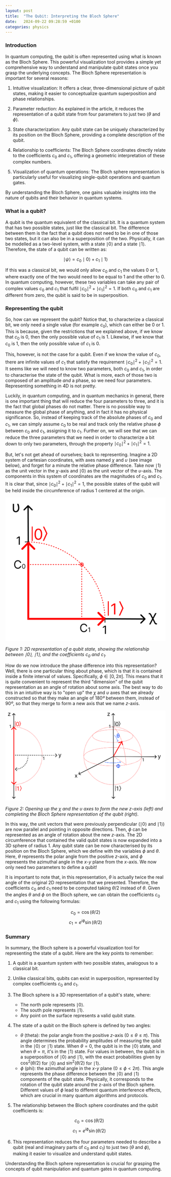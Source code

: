```yaml
---
layout: post
title:  "The Qubit: Interpreting the Bloch Sphere"
date:   2024-09-22 09:28:59 +0100
categories: physics
---
```


### Introduction

In quantum computing, the qubit is often represented using what is known as the Bloch Sphere. This powerful visualization tool provides a simple yet comprehensive way to understand and manipulate qubit states once you grasp the underlying concepts. The Bloch Sphere representation is important for several reasons:

1. Intuitive visualization: It offers a clear, three-dimensional picture of qubit states, making it easier to conceptualize quantum superposition and phase relationships.

2. Parameter reduction: As explained in the article, it reduces the representation of a qubit state from four parameters to just two ($\theta$ and $\phi$).

3. State characterization: Any qubit state can be uniquely characterized by its position on the Bloch Sphere, providing a complete description of the qubit.

4. Relationship to coefficients: The Bloch Sphere coordinates directly relate to the coefficients $c_0$ and $c_1$, offering a geometric interpretation of these complex numbers.

5. Visualization of quantum operations: The Bloch sphere representation is particularly useful for visualizing single-qubit operations and quantum gates.

By understanding the Bloch Sphere, one gains valuable insights into the nature of qubits and their behavior in quantum systems.

### What is a qubit?

A qubit is the quantum equivalent of the classical bit. It is a quantum system that has two possible states, just like the classical bit. The difference between them is the fact that a qubit does not need to be in one of those two states, but it can also be in a superposition of the two. Physically, it can be modelled as a two-level system, with a state $\mid0\rangle$ and a state $\mid1\rangle$. Therefore, the state of a qubit can be written as:

$$\mid\psi\rangle = c_0 \mid0\rangle + c_1 \mid1\rangle$$

If this was a classical bit, we would only allow $c_0$ and $c_1$ the values $0$ or $1$, where exactly one of the two would need to be equal to $1$ and the other to $0$. In quantum computing, however, these two variables can take any pair of complex values $c_0$ and $c_1$ that fulfil $\mid c_0\mid^2 + \mid c_1\mid^2 = 1$. If both $c_0$ and $c_1$ are different from zero, the qubit is said to be in superposition.

### Representing the qubit

So, how can we represent the qubit? Notice that, to characterize a classical bit, we only need a single value (for example $c_0$), which can either be $0$ or $1$. This is because, given the restrictions that we explained above, if we know that $c_0$ is $0$, then the only possible value of $c_1$ is $1$. Likewise, if we know that $c_0$ is $1$, then the only possible value of $c_1$ is $0$.

This, however, is not the case for a qubit. Even if we know the value of $c_0$, there are infinite values of $c_1$ that satisfy the requirement $\mid c_0\mid^2 + \mid c_1\mid^2 = 1$. It seems like we will need to know two parameters, both $c_0$ and $c_1$, in order to characterise the state of the qubit. What is more, each of those two is composed of an amplitude _and_ a phase, so we need four parameters. Representing something in 4D is not pretty. 

Luckily, in quantum computing, and in quantum mechanics in general, there is one important thing that will reduce the four parameters to three, and it is the fact that global phases do not matter. There is no possible way to measure the global phase of anything, and in fact it has no physical significance. So, instead of keeping track of the absolute phases of $c_0$ and $c_1$, we can simply assume $c_0$ to be real and track only the relative phase $\phi$ between $c_0$ and $c_1$, assigning it to $c_1$. Further on, we will see that we can reduce the three parameters that we need in order to characterize a bit down to only two parameters, through the property $\mid c_0\mid^2 + \mid c_1\mid^2 = 1$.

But, let's not get ahead of ourselves; back to representing. Imagine a 2D system of cartesian coordinates, with axes named $\chi$ and $\upsilon$ (see image below), and forget for a minute the relative phase difference. Take now $\mid1\rangle$ as the unit vector in the $\chi$-axis and $\mid0\rangle$ as the unit vector of the $\upsilon$-axis. The components in this system of coordinates are the magnitudes of $c_0$ and $c_1$. It is clear that, since $\mid c_0\mid^2 + \mid c_1\mid^2 = 1$, the possible states of the qubit will be held inside the circumference of radius $1$ centered at the origin.

[![2D Representation of a Qubit][1]][1]

*Figure 1: 2D representation of a qubit state, showing the relationship between $\mid0\rangle$, $\mid1\rangle$, and the coefficients $c_0$ and $c_1$.*

How do we now introduce the phase difference into this representation? Well, there is one particular thing about phase, which is that it is contained inside a finite interval of values. Specifically, $\phi \in[0, 2\pi]$. This means that it is quite convenient to represent the third "dimension" of the qubit representation as an angle of rotation about some axis. The best way to do this in an intuitive way is to "open up" the $\chi$ and $\upsilon$ axes that we already constructed so that they make an angle of $180º$ between them, instead of $90º$, so that they merge to form a new axis that we name $z$-axis. 

[![Bloch Sphere][2]][2]

*Figure 2: Opening up the $\chi$ and the $\upsilon$ axes to form the new $z$-axis (left) and completing the Bloch Sphere representation of the qubit (right).*

In this way, the unit vectors that were previously perpendicular ($\mid0\rangle$ and $\mid1\rangle$) are now parallel and pointing in opposite directions. Then, $\phi$ can be represented as an angle of rotation about the new $z$-axis. The 2D circumference that contained the valid qubit states is now expanded into a 3D sphere of radius $1$. Any qubit state can be now characterised by its position on the Bloch Sphere, which we define with the variables $\phi$ and $\theta$. Here, $\theta$ represents the polar angle from the positive $z$-axis, and $\phi$ represents the azimuthal angle in the $x$-$y$ plane from the $x$-axis. We now only need two parameters to define a qubit!

It is important to note that, in this representation, $\theta$ is actually twice the real angle of the original 2D representation that we presented. Therefore, the coefficients $c_0$ and $c_1$ need to be computed taking $\theta/2$ instead of $\theta$. Given the angles $\theta$ and $\phi$ on the Bloch sphere, we can obtain the coefficients $c_0$ and $c_1$ using the following formulas:

$$c_0 = \cos(\theta/2)$$
$$c_1 = e^{i\phi} \sin(\theta/2)$$

### Summary

In summary, the Bloch sphere is a powerful visualization tool for representing the state of a qubit. Here are the key points to remember:

1. A qubit is a quantum system with two possible states, analogous to a classical bit.
2. Unlike classical bits, qubits can exist in superposition, represented by complex coefficients $c_0$ and $c_1$.
3. The Bloch sphere is a 3D representation of a qubit's state, where:
   - The north pole represents $\mid0\rangle$.
   - The south pole represents $\mid1\rangle$.
   - Any point on the surface represents a valid qubit state.
4. The state of a qubit on the Bloch sphere is defined by two angles:
   - $\theta$ (theta): the polar angle from the positive $z$-axis ($0 \leq \theta \leq \pi$). This angle determines the probability amplitudes of measuring the qubit in the $\mid0\rangle$ or $\mid1\rangle$ state. When $\theta = 0$, the qubit is in the $\mid0\rangle$ state, and when $\theta = \pi$, it's in the $\mid1\rangle$ state. For values in between, the qubit is in a superposition of $\mid0\rangle$ and $\mid1\rangle$, with the exact probabilities given by $\cos^2(\theta/2)$ for $\mid0\rangle$ and $\sin^2(\theta/2)$ for $\mid1\rangle$.
   - $\phi$ (phi): the azimuthal angle in the $x$-$y$ plane ($0 \leq \phi < 2\pi$). This angle represents the phase difference between the $\mid0\rangle$ and $\mid1\rangle$ components of the qubit state. Physically, it corresponds to the rotation of the qubit state around the z-axis of the Bloch sphere. Different values of $\phi$ lead to different quantum interference effects, which are crucial in many quantum algorithms and protocols.
5. The relationship between the Bloch sphere coordinates and the qubit coefficients is:

   $$c_0 = \cos(\theta/2)$$
   $$c_1 = e^{i\phi} \sin(\theta/2)$$

6. This representation reduces the four parameters needed to describe a qubit (real and imaginary parts of $c_0$ and $c_1$) to just two ($\theta$ and $\phi$), making it easier to visualize and understand qubit states.

Understanding the Bloch sphere representation is crucial for grasping the concepts of qubit manipulation and quantum gates in quantum computing.

  [1]: https://github.com/bfrangi/bfrangi.github.io/blob/master/assets/images/qubit-1.png?raw=true
  [2]: https://github.com/bfrangi/bfrangi.github.io/blob/master/assets/images/qubit-2.png?raw=true
